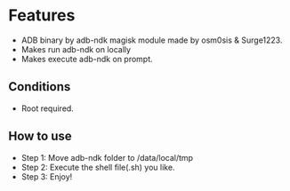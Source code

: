 # Features
- ADB binary by adb-ndk magisk module made by osm0sis & Surge1223.
- Makes run adb-ndk on locally
- Makes execute adb-ndk on prompt.

## Conditions
- Root required.

## How to use
- Step 1: Move adb-ndk folder to /data/local/tmp
- Step 2: Execute the shell file(.sh) you like.
- Step 3: Enjoy!
